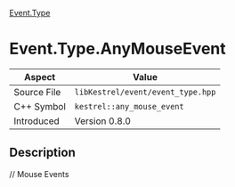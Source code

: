 [Event.Type](index)
# Event.Type.AnyMouseEvent
| Aspect | Value |
| --- | --- |
| Source File | `libKestrel/event/event_type.hpp` |
| C++ Symbol | `kestrel::any_mouse_event` |
| Introduced | Version 0.8.0 |
## Description
// Mouse Events
